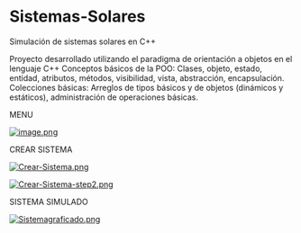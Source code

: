 # Sistemas-Solares
Simulación de sistemas solares en C++

Proyecto desarrollado utilizando el paradigma de orientación a objetos en el lenguaje C++
Conceptos básicos de la POO: Clases, objeto, estado, entidad, atributos, métodos, visibilidad, vista, abstracción, encapsulación.
Colecciones básicas: Arreglos de tipos básicos y de objetos (dinámicos y estáticos), administración de operaciones básicas.

MENU

[![image.png](https://i.postimg.cc/9FtszHs3/image.png)](https://postimg.cc/Whz5fC2S)


CREAR SISTEMA


[![Crear-Sistema.png](https://i.postimg.cc/HW4C8M7P/Crear-Sistema.png)](https://postimg.cc/yWdGwkjF)


[![Crear-Sistema-step2.png](https://i.postimg.cc/52kJNMF4/Crear-Sistema-step2.png)](https://postimg.cc/QF5w0wbw)


SISTEMA SIMULADO


[![Sistemagraficado.png](https://i.postimg.cc/5yfTSPFK/Sistemagraficado.png)](https://postimg.cc/DJYx2P61)
